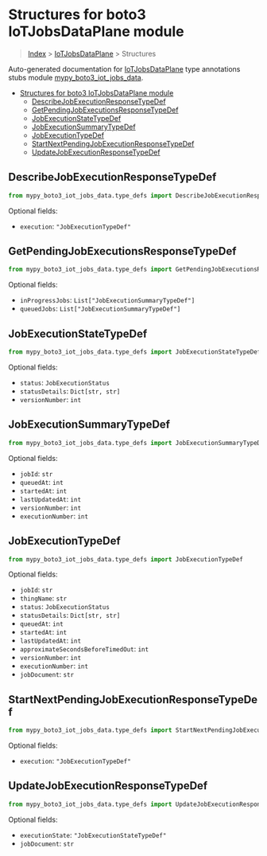 # Structures for boto3 IoTJobsDataPlane module

> [Index](../index.md) > [IoTJobsDataPlane](./index.md) > Structures

Auto-generated documentation for [IoTJobsDataPlane](https://boto3.amazonaws.com/v1/documentation/api/latest/reference/services/iot-jobs-data.html#IoTJobsDataPlane)
type annotations stubs module [mypy_boto3_iot_jobs_data](https://pypi.org/project/mypy-boto3-iot-jobs-data/).

- [Structures for boto3 IoTJobsDataPlane module](#structures-for-boto3-iotjobsdataplane-module)
  - [DescribeJobExecutionResponseTypeDef](#describejobexecutionresponsetypedef)
  - [GetPendingJobExecutionsResponseTypeDef](#getpendingjobexecutionsresponsetypedef)
  - [JobExecutionStateTypeDef](#jobexecutionstatetypedef)
  - [JobExecutionSummaryTypeDef](#jobexecutionsummarytypedef)
  - [JobExecutionTypeDef](#jobexecutiontypedef)
  - [StartNextPendingJobExecutionResponseTypeDef](#startnextpendingjobexecutionresponsetypedef)
  - [UpdateJobExecutionResponseTypeDef](#updatejobexecutionresponsetypedef)

## DescribeJobExecutionResponseTypeDef

```python
from mypy_boto3_iot_jobs_data.type_defs import DescribeJobExecutionResponseTypeDef
```




Optional fields:
- `execution`: `"JobExecutionTypeDef"`


## GetPendingJobExecutionsResponseTypeDef

```python
from mypy_boto3_iot_jobs_data.type_defs import GetPendingJobExecutionsResponseTypeDef
```




Optional fields:
- `inProgressJobs`: `List["JobExecutionSummaryTypeDef"]`
- `queuedJobs`: `List["JobExecutionSummaryTypeDef"]`


## JobExecutionStateTypeDef

```python
from mypy_boto3_iot_jobs_data.type_defs import JobExecutionStateTypeDef
```




Optional fields:
- `status`: `JobExecutionStatus`
- `statusDetails`: `Dict[str, str]`
- `versionNumber`: `int`


## JobExecutionSummaryTypeDef

```python
from mypy_boto3_iot_jobs_data.type_defs import JobExecutionSummaryTypeDef
```




Optional fields:
- `jobId`: `str`
- `queuedAt`: `int`
- `startedAt`: `int`
- `lastUpdatedAt`: `int`
- `versionNumber`: `int`
- `executionNumber`: `int`


## JobExecutionTypeDef

```python
from mypy_boto3_iot_jobs_data.type_defs import JobExecutionTypeDef
```




Optional fields:
- `jobId`: `str`
- `thingName`: `str`
- `status`: `JobExecutionStatus`
- `statusDetails`: `Dict[str, str]`
- `queuedAt`: `int`
- `startedAt`: `int`
- `lastUpdatedAt`: `int`
- `approximateSecondsBeforeTimedOut`: `int`
- `versionNumber`: `int`
- `executionNumber`: `int`
- `jobDocument`: `str`


## StartNextPendingJobExecutionResponseTypeDef

```python
from mypy_boto3_iot_jobs_data.type_defs import StartNextPendingJobExecutionResponseTypeDef
```




Optional fields:
- `execution`: `"JobExecutionTypeDef"`


## UpdateJobExecutionResponseTypeDef

```python
from mypy_boto3_iot_jobs_data.type_defs import UpdateJobExecutionResponseTypeDef
```




Optional fields:
- `executionState`: `"JobExecutionStateTypeDef"`
- `jobDocument`: `str`

